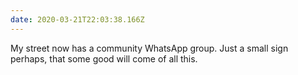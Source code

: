 ```yaml
---
date: 2020-03-21T22:03:38.166Z
---
```


My street now has a community WhatsApp group. Just a small sign perhaps, that some good will come of all this.
